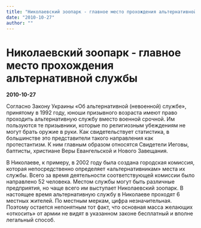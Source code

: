 ```yaml
---
title: "Николаевский зоопарк - главное место прохождения альтернативной службы"
date: "2010-10-27"
author: ""
---
```


# Николаевский зоопарк - главное место прохождения альтернативной службы

**2010-10-27** 

Согласно Закону Украины «Об альтернативной (невоенной) службе», принятому в 1992 году, юноши призывного возраста имеют право проходить альтернативную службу вместо военной срочной. Им пользуются те призывники, которые по религиозным убеждениям не могут брать оружие в руки. Как свидетельствует статистика, в большинстве это представители такого направления как протестантизм. К ним главным образом относятся Свидетели Иеговы, баптисты, христиане Веры Евангельской и Нового Завещания. 

В Николаеве, к примеру, в 2002 году была создана городская комиссия, которая непосредственно определяет «альтернативникам» места их службы. Всего за время деятельности соответствующей комиссии было направлено 52 человека. Местом службы могут быть различные предприятия, но чаще всего им выступает Николаевский зоопарк. В настоящее время альтернативную службу в Николаеве проходят 6 местных жителей. По местным меркам, цифра незначительная. Поэтому остается непонятным тот факт, что основная масса желающих «откосить» от армии не видят в указанном законе бесплатный и вполне легальный способ.